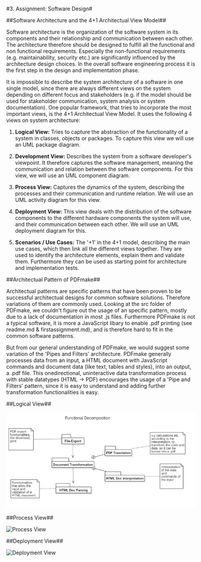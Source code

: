 #3. Assignment: Software Design#

##Software Architecture and the 4+1 Architectual View Model##

Software architecture is the organization of the software system in its components and their relationship and communication between each other. The architecture therefore should be designed to fulfill all the functional and non functional requirements. Especially the non-functional requirements (e.g. maintainability, security etc.) are significantly influenced by the architecture design choices. In the overall software engineering process it is the first step in the design and implementation phase.

It is impossible to describe the system architecture of a software in one single model, since there are always different views on the system depending on different focus and stakeholders (e.g. if the model should be used for stakeholder communication, system analysis or system documentation). One popular framework, that tries to incorporate the most important views, is the 4+1 Architectual View Model. It uses the following 4 views on system architecture:

1. **Logical View:** Tries to capture the abstraction of the functionality of a system in classes, objects or packages. To capture this view we will use an UML package diagram.

2. **Development View:** Describes the system from a software developer's viewpoint. It therefore captures the software management, meaning the communication and relation between the software components. For this view, we will use an UML component diagram.

3. **Process View:** Captures the dynamics of the system, describing the processes and their communication and runtime relation. We will use an UML activity diagram for this view.

4. **Deployment View:** This view deals with the distribution of the software components to the different hardware components the system will use, and their communication between each other. We will use an UML deployment diagram for this.

5. **Scenarios / Use Cases:** The '+1' in the 4+1 model, describing the main use cases, which then link all the different views together. They are used to identify the architecture elements, explain them and validate them. Furthermore they can be used as starting point for architecture and implementation tests.


##Architectual Pattern of PDFmake##

Architectual patterns are specific patterns that have been proven to be successful architectual designs for common software solutions. Therefore variations of them are commonly used.
Looking at the src folder of PDFmake, we couldn't figure out the usage of an specific pattern, mostly due to a lack of documentation in most .js files. Furthermore PDFmake is not a typical software, it is more a JavaScript libary to enable .pdf printing (see readme.md & firstassignment.md), and is therefore hard to fit in the common software patterns.

But from our general understanding of PDFmake, we would suggest some variation of the 'Pipes and Filters' architecture. PDFmake generally processes data from an input, a HTML document with JavaScript commands and document data (like text, tables and styles), into an output, a .pdf file. This onedirectional, uninteractive data transformation process with stable datatypes (HTML -> PDF) encourages the usage of a 'Pipe and Filters' pattern, since it is easy to understand and adding further transformation functionalities is easy.


##Logical View##

![Logical View](https://github.com/joaopedrofump/pdfmake-1/blob/stefan/ESOF-Docs/PackageDiagram.jpg)


##Process View##

![Process View](https://github.com/joaopedrofump/pdfmake-1/blob/master/ESOF-Docs/ProcessViewFinal.png)


##Deployment View##

![Deployment View](https://github.com/joaopedrofump/pdfmake-1/blob/master/ESOF-Docs/Pdfmake_deployment.png)
